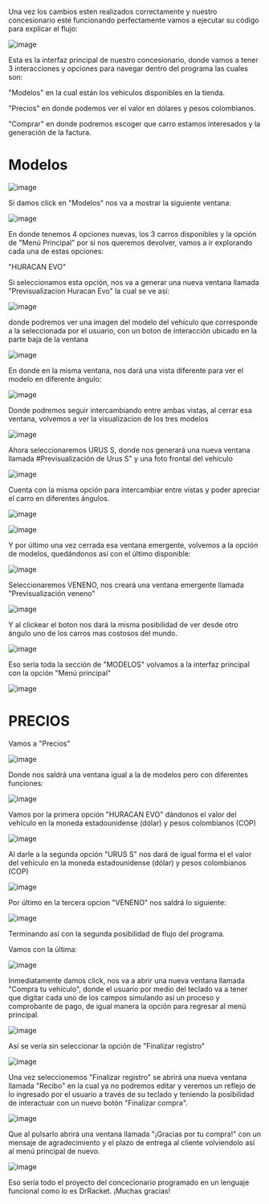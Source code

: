 

Una vez los cambios esten realizados correctamente y nuestro concesionario esté funcionando perfectamente vamos a ejecutar su código para explicar el flujo:


![image](https://github.com/user-attachments/assets/9938f042-f633-4f25-af27-af55a35b3b4d)


Esta es la interfaz principal de nuestro concesionario, donde vamos a tener 3 interacciones y opciones para navegar dentro del programa las cuales son: 

"Modelos" en la cual están los vehículos disponibles en la tienda.

"Precios" en donde podemos ver el valor en dólares y pesos colombianos.

"Comprar" en donde podremos escoger que carro estamos interesados y la generación de la factura.


# Modelos

![image](https://github.com/user-attachments/assets/98d29ccc-d8f1-45e9-9ae8-6532c12c6046)

Si damos click en "Modelos" nos va a mostrar la siguiente ventana: 


![image](https://github.com/user-attachments/assets/2eba42c6-813f-4bbe-837c-2d0d8e75e065)

En donde tenemos 4 opciones nuevas, los 3 carros disponibles y la opción de "Menú Principal" por si nos queremos devolver, vamos a ir explorando cada una de estas opciones:

"HURACAN EVO"

Si seleccionamos esta opción, nos va a generar una nueva ventana llamada "Previsualizacion Huracan Evo" la cual se ve así: 


![image](https://github.com/user-attachments/assets/a4e6d53b-c8e4-4fff-b3e0-fd74342ca433)



donde podremos ver una imagen del modelo del vehículo que corresponde a la seleccionada por el usuario, con un boton de interacción ubicado en la parte baja de la ventana


![image](https://github.com/user-attachments/assets/86a8f38b-fcbe-42d7-bddc-0872396d3a2d)


En donde en la misma ventana, nos dará una vista diferente para ver el modelo en diferente ángulo:


![image](https://github.com/user-attachments/assets/24339e1f-acfd-4a1e-95fb-9699c32e82ee)


Donde podremos seguir intercambiando entre ambas vistas, al cerrar esa ventana, volvemos a ver la visualizacion de los tres modelos 


![image](https://github.com/user-attachments/assets/2eba42c6-813f-4bbe-837c-2d0d8e75e065)


Ahora seleccionaremos URUS S, donde nos generará una nueva ventana llamada #Previsualización de Urus S" y una foto frontal del vehículo


![image](https://github.com/user-attachments/assets/77bc325b-4001-476e-9c3e-157eae7fd4d8)


Cuenta con la misma opción para intercambiar entre vistas y poder apreciar el carro en diferentes ángulos.


![image](https://github.com/user-attachments/assets/86a8f38b-fcbe-42d7-bddc-0872396d3a2d)


![image](https://github.com/user-attachments/assets/b3f405ac-06c9-4237-86d4-e46efaefd23c)

                                       
Y por último una vez cerrada esa ventana emergente, volvemos a la opción de modelos, quedándonos así con el último disponible:


![image](https://github.com/user-attachments/assets/2eba42c6-813f-4bbe-837c-2d0d8e75e065)


Seleccionaremos VENENO, nos creará una ventana emergente llamada "Previsualización veneno" 


![image](https://github.com/user-attachments/assets/40f61a61-cfe2-491d-a77c-41d2a7b22e16)


Y al clickear el boton nos dará la misma posibilidad de ver desde otro ángulo uno de los carros mas costosos del mundo.


![image](https://github.com/user-attachments/assets/8d1a4abe-1364-4bfe-8548-3f30511642eb)


Eso sería toda la sección de "MODELOS" volvamos a la interfaz principal con la opción "Menú principal" 


![image](https://github.com/user-attachments/assets/1b6b7f3e-d4b1-44b9-afac-366ace76c05d)


# PRECIOS

Vamos a "Precios" 

![image](https://github.com/user-attachments/assets/ed513a66-a1ae-4052-8b7b-38cf2f0b9aa8)


Donde nos saldrá una ventana igual a la de modelos pero con diferentes funciones: 


![image](https://github.com/user-attachments/assets/f193f64e-6cec-49c5-ad9f-aaab3eb8d516)


Vamos por la primera opción "HURACAN EVO" dándonos el valor del vehículo en la moneda estadounidense (dólar) y pesos colombianos (COP)


![image](https://github.com/user-attachments/assets/6dc3bbd8-40f9-438a-9a2b-452cb518735b)


Al darle a la segunda opción "URUS S" nos dará de igual forma el el valor del vehículo en la moneda estadounidense (dólar) y pesos colombianos (COP)


![image](https://github.com/user-attachments/assets/59bbfde5-0ed6-4193-ab9d-5f8e67444be8)


Por último en la tercera opcion "VENENO" nos saldrá lo siguiente: 


![image](https://github.com/user-attachments/assets/559f2b28-2931-47ad-abc7-a96f9890ae14)


Terminando así con la segunda posibilidad de flujo del programa.


Vamos con la última: 


![image](https://github.com/user-attachments/assets/98d287c0-3a7b-46ca-9ff9-578b92bc593e)


Inmediatamente damos click, nos va a abrir una nueva ventana llamada "Compra tu vehículo", donde el usuario por medio del teclado va a tener que digitar cada uno de los campos 
simulando así un proceso y comprobante de pago, de igual manera la opción para regresar al menú principal.


![image](https://github.com/user-attachments/assets/6adadc9b-0c94-45fa-a6a2-10b9413c08fe)


Así se vería sin seleccionar la opción de "Finalizar registro" 


![image](https://github.com/user-attachments/assets/a3b1ed21-00e2-4cd7-8ccd-2c8ce9c2323f)


Una vez seleccionemos "Finalizar registro" se abrirá una nueva ventana llamada "Recibo" en la cual ya no podremos editar y veremos un reflejo de lo ingresado por el usuario a 
través de su teclado y teniendo la posibilidad de interactuar con un nuevo botón "Finalizar compra".


![image](https://github.com/user-attachments/assets/5b94473f-ef1e-444c-95e2-c78e03553c19)


Que al pulsarlo abrirá una ventana llamada "¡Gracias por tu compra!" con un mensaje de agradecimiento y el plazo de entrega al cliente volviendolo así al menú principal de nuevo.


![image](https://github.com/user-attachments/assets/381fabff-eb4e-483f-9906-48ee5d019d1a)


Eso sería todo el proyecto del concecionario programado en un lenguaje funcional como lo es DrRacket.
¡Muchas gracias!




